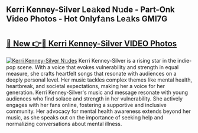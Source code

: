 ## Kerri Kenney-Silver Le𝚊ked N𝚞de - Part-Onk Video Photos - Hot Onlyf𝚊ns Le𝚊ks GMI7G

# <h2><a href="http://ac12778.deff.icu/?id=Kerri+Kenney-Silver">🔗 New 👉🔴 Kerri Kenney-Silver VIDEO Photos</a></h2>

[![Kerri Kenney-Silver N𝚞des](https://i.imgur.com/rIISA9y.gif)](http://ac12778.deff.icu/?id=Kerri+Kenney-Silver)
Kerri Kenney-Silver is a rising star in the indie-pop scene. With a voice that evokes vulnerability and strength in equal measure, she crafts heartfelt songs that resonate with audiences on a deeply personal level. Her music tackles complex themes like mental health, heartbreak, and societal expectations, making her a voice for her generation. Kerri Kenney-Silver's music and message resonate with young audiences who find solace and strength in her vulnerability. She actively engages with her fans online, fostering a supportive and inclusive community. Her advocacy for mental health awareness extends beyond her music, as she speaks out on the importance of seeking help and normalizing conversations about mental illness.
